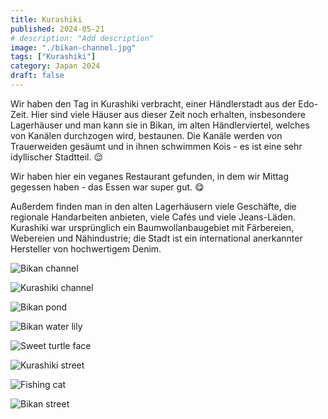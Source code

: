 ```yaml
---
title: Kurashiki
published: 2024-05-21
# description: "Add description"
image: "./bikan-channel.jpg"
tags: ["Kurashiki"]
category: Japan 2024
draft: false
---
```


Wir haben den Tag in Kurashiki verbracht, einer Händlerstadt aus der Edo-Zeit. Hier sind viele Häuser aus dieser Zeit noch erhalten, insbesondere Lagerhäuser und man kann sie in Bikan, im alten Händlerviertel, welches von Kanälen durchzogen wird, bestaunen. Die Kanäle werden von Trauerweiden gesäumt und in ihnen schwimmen Kois - es ist eine sehr idyllischer Stadtteil. 😌

Wir haben hier ein veganes Restaurant gefunden, in dem wir Mittag gegessen haben - das Essen war super gut. 😋

Außerdem finden man in den alten Lagerhäusern viele Geschäfte, die regionale Handarbeiten anbieten, viele Cafés und viele Jeans-Läden.
Kurashiki war ursprünglich ein Baumwollanbaugebiet mit Färbereien, Webereien und Nähindustrie; die Stadt ist ein international anerkannter Hersteller von hochwertigem Denim.

![Bikan channel](./bikan-district.jpg)

![Kurashiki channel](./kurashiki-channel.jpg)

![Bikan pond](./bikan-pond.jpg)

![Bikan water lily](./water-lily.jpg)

![Sweet turtle face](./sweet-turtle.jpg)

![Kurashiki street](./kurashiki-street.jpg)

![Fishing cat](./cat.jpg)

![Bikan street](./bikan-street.jpg)


